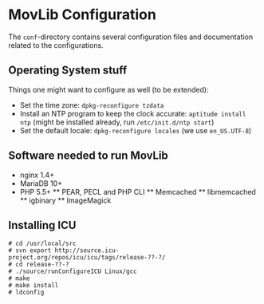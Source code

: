 # MovLib Configuration
The `conf`-directory contains several configuration files and documentation related to the configurations.

## Operating System stuff
Things one might want to configure as well (to be extended):
* Set the time zone: `dpkg-reconfigure tzdata`
* Install an NTP program to keep the clock accurate: `aptitude install ntp` (might be installed already, run `/etc/init.d/ntp start`)
* Set the default locale: `dpkg-reconfigure locales` (we use `en_US.UTF-8`)

## Software needed to run MovLib
* nginx 1.4+
* MariaDB 10+
* PHP 5.5+
** PEAR, PECL and PHP CLI
** Memcached
** libmemcached
** igbinary
** ImageMagick

## Installing ICU
```
# cd /usr/local/src
# svn export http://source.icu-project.org/repos/icu/icu/tags/release-??-?/
# cd release-??-?
# ./source/runConfigureICU Linux/gcc
# make
# make install
# ldconfig
```

